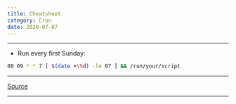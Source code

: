 ```yaml
---
title: Cheatsheet
category: Cron
date: 2020-07-07
---
```


-----

* Run every first Sunday:
```bash
00 09 * * 7 [ $(date +\%d) -le 07 ] && /run/your/script
```

-----

[Source](https://stackoverflow.com/a/3242169)

-----
